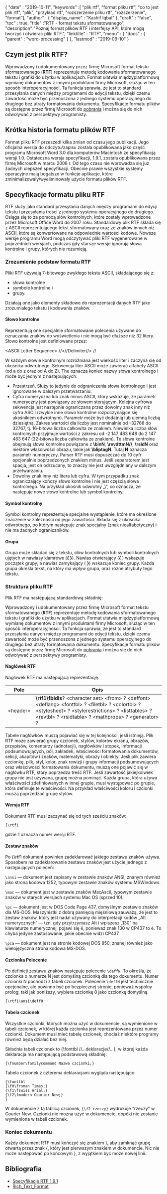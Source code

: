 {
  "date" : "2019-10-11",
  "keywords" :[ "plik rtf", "format pliku rtf", "co to jest plik rtf", "plik", "przykład rtf", "rozszerzenie pliku rtf", "rozszerzenie", "format"],
  "author" : {
    "display_name" : "Kashif Iqbal"
},
  "draft" : "false",
  "toc" : true,
  "title" :"RTF - format tekstu sformatowanego",
  "description":"Poznaj format plików RTF i interfejsy API, które mogą tworzyć i otwierać pliki RTF.",
  "linktitle" : "RTF",
  "menu" : {
    "docs" : {
      "parent" : "word-processing"
}
},
  "lastmod" : "2019-09-10"
}

## Czym jest plik RTF?

Wprowadzony i udokumentowany przez firmę Microsoft format tekstu sformatowanego (**RTF**) reprezentuje metodę kodowania sformatowanego tekstu i grafiki do użytku w aplikacjach. Format ułatwia międzyplatformową wymianę dokumentów z innymi produktami firmy Microsoft, służąc w ten sposób interoperacyjności. Ta funkcja sprawia, że jest to standard przesyłania danych między programami do edycji tekstu, dzięki czemu zawartość może być przenoszona z jednego systemu operacyjnego do drugiego bez utraty formatowania dokumentu. Specyfikacje formatu plików są dostępne przez firmę Microsoft do [pobrania](https://interoperability.blob.core.windows.net/files/Archive_References/%5bMSFT-RTF%5d.pdf) i można się do nich odwoływać z perspektywy programisty.

## Krótka historia formatu plików RTF ##

Format pliku RTF przeszedł kilka zmian od czasu jego publikacji. Jego oficjalna wersja do odczytu/zapisu została opublikowana jako część programu Microsoft Word 3.0 dla komputerów Macintosh ze specyfikacją wersji 1.0. Ostateczna wersja specyfikacji, 1.9.1, została opublikowana przez firmę Microsoft w marcu 2008 r. Od tego czasu nie wprowadza się już żadnych ulepszeń specyfikacji. Obecnie prawie wszystkie systemy operacyjne mają bogatsze w funkcje aplikacje, które zminimalizowały/wyeliminowały użycie formatu plików RTF.

## Specyfikacje formatu pliku RTF ##

RTF służy jako standard przesyłania danych między programami do edycji tekstu i przesyłania treści z jednego systemu operacyjnego do drugiego. Osiąga się to za pomocą słów kontrolnych, które zostały wprowadzone przez Microsoft Office Word do 2007 roku. Standardowy plik RTF składa się z ASCII reprezentującego tekst sformatowany oraz ze znaków innych niż ASCII, które są konwertowane na odpowiednie wartości kodowe. Nowsze wersje programu Word mogą odczytywać pliki RTF wygenerowane w poprzednich wersjach, podczas gdy starsze wersje ignorują słowa kontrolne i grupy, których nie rozumieją.

### Zrozumienie podstaw formatu RTF ###

Pliki RTF używają 7-bitowego zwykłego tekstu ASCII, składającego się z:

* słowa kontrolne
* symbole kontrolne i
* grupy.

Działają one jako elementy składowe do reprezentacji danych RTF jako zrozumiałego tekstu i kodowania znaków.

#### Słowo kontrolne ####

Reprezentują one specjalnie sformatowane polecenia używane do oznaczania znaków do wyświetlenia i nie mogą być dłuższe niż 32 litery. Słowo kontrolne jest definiowane przez:

\<ASCII Letter Sequence> //<//Delimiter//> //

W każdym słowie kontrolnym rozróżniana jest wielkość liter i zaczyna się od ukośnika odwrotnego. Sekwencja liter ASCII może zawierać alfabety ASCII (od a do z oraz od A do Z). The<Delimite> oznacza koniec nazwy słowa kontrolnego i może być jednym z następujących:

* Przestrzeń. Służy to jedynie do odgraniczenia słowa kontrolnego i jest ignorowane w dalszym przetwarzaniu.
* Cyfra numeryczna lub znak minus ASCII, który wskazuje, że parametr numeryczny jest powiązany ze słowem sterującym. Kolejna cyfrowa sekwencja jest następnie ograniczana przez dowolny znak inny niż cyfra ASCII (zwykle inne słowo kontrolne rozpoczynające się ukośnikiem odwrotnym). Parametr może być dodatnią lub ujemną liczbą dziesiętną. Zakres wartości dla liczby jest nominalnie od –32768 do 32767, tj. 16-bitowa liczba całkowita ze znakiem. Niewielka liczba słów kontrolnych przyjmuje wartości z zakresu od -2 147 483 648 do 2 147 483 647 (32-bitowa liczba całkowita ze znakiem). Te słowa kontrolne obejmują słowa kontrolne powiązane z **\binN**, **\revdttmN//**, **\rsidN** oraz niektóre właściwości obrazu, takie jak **\bliptagN**. Tutaj **N** oznacza parametr numeryczny. Parser RTF musi dopuszczać do 10 cyfr opcjonalnie poprzedzonych znakiem minus. Jeśli separatorem jest spacja, jest on odrzucany, to znaczy nie jest uwzględniany w dalszym przetwarzaniu.
* Dowolny znak inny niż litera lub cyfra. W tym przypadku znak ograniczający kończy słowo kontrolne i nie jest częścią słowa kontrolnego. Na przykład ukośnik odwrotny „\”, co oznacza, że następuje nowe słowo kontrolne lub symbol kontrolny.

#### Symbol kontrolny ####

Symbol kontrolny reprezentuje specjalne wystąpienie, które ma określone znaczenie w zależności od jego zawartości. Składa się z ukośnika odwrotnego, po którym następuje znak specjalny (znak niealfabetyczny) i nie ma żadnych ograniczników.

#### Grupa ####

Grupa może składać się z tekstu, słów kontrolnych lub symboli kontrolnych ujętych w nawiasy klamrowe (**{ }**). Nawias otwierający (**{** ) wskazuje początek grupy, a nawias zamykający ( **}**) wskazuje koniec grupy. Każda grupa określa tekst, na który ma wpływ grupa, oraz różne atrybuty tego tekstu.

### Struktura pliku RTF ###

Plik RTF ma następującą standardową składnię:

Wprowadzony i udokumentowany przez firmę Microsoft format tekstu sformatowanego (**RTF**) reprezentuje metodę kodowania sformatowanego tekstu i grafiki do użytku w aplikacjach. Format ułatwia międzyplatformową wymianę dokumentów z innymi produktami firmy Microsoft, służąc w ten sposób interoperacyjności. Ta funkcja sprawia, że jest to standard przesyłania danych między programami do edycji tekstu, dzięki czemu zawartość może być przenoszona z jednego systemu operacyjnego do drugiego bez utraty formatowania dokumentu. Specyfikacje formatu plików są dostępne przez firmę Microsoft do [pobrania](https://interoperability.blob.core.windows.net/files/Archive_References/%5bMSFT-RTF%5d.pdf) i można się do nich odwoływać z perspektywy programisty.

#### Nagłówek RTF ####

Nagłówek RTF ma następującą reprezentację.

|Pole|Opis
---|---|
|\<header> |**\rtf1\fbidis**? \<character set> \<from> ? \<deffont> \<deflang> \<fonttbl> ? \<filetbl> ? \<colortbl> ? \<stylesheet> ? \<stylerestrictions> ? \<listtables> ? \<revtbl> ? \<rsidtable> ? \<mathprops> ? \<generator> ?

Tabele nagłówków muszą pojawiać się w tej kolejności, jeśli istnieją. Plik RTF może zawierać grupy czcionek, stylów, kolorów ekranu, obrazów, przypisów, komentarzy (adnotacji), nagłówków i stopek, informacji podsumowujących, pól, zakładek, właściwości formatowania dokumentów, sekcji, akapitów i znaków, matematyki, obrazy i obiekty. Jeśli plik zawiera czcionkę, plik, styl, kolor, znak rewizji i grupy informacji podsumowujących oraz właściwości formatowania dokumentu, muszą one pojawić się w nagłówku RTF, który poprzedza treść RTF. Jeśli zawartość jakiejkolwiek grupy nie jest używana, grupę można pominąć. Każda grupa, która używa właściwości zdefiniowanych w innej grupie, musi występować po grupie, która definiuje te właściwości. Na przykład właściwości koloru i czcionki muszą poprzedzać grupę stylów.

#### Wersja RTF ####

Dokument RTF musi zaczynać się od tych sześciu znaków:

```
{\rtf1
```
gdzie 1 oznacza numer wersji RTF.

#### Zestaw znaków ####

Po {\rtf1 dokument powinien zadeklarować jakiego zestawu znaków używa. Sposobem na zadeklarowanie zestawu znaków jest użycie jednego z następujących poleceń:

`\ansi` — dokument jest zapisany w zestawie znaków ANSI, znanym również jako strona kodowa 1252, typowym zestawie znaków systemu MSWindows.

`\mac` — dokument jest w zestawie znaków MacAscii, typowym zestawie znaków w starych wersjach systemu Mac OS (sprzed 10).

`\pc` — dokument jest w DOS Code Page 437, domyślnym zestawie znaków dla MS-DOS. Maszynistki z dobrą pamięcią mięśniową zauważą, że jest to zestaw znaków, który jest nadal używany do interpretacji kodów „Alt numerycznych” — tzn. gdy przytrzymasz Alt i wpiszesz „130” na klawiaturze numerycznej, pojawi się é, ponieważ znak 130 w CP437 to é. To chyba jedyne zastosowanie, jakie obecnie widzi CP437.

`\pca` — dokument jest na stronie kodowej DOS 850, znanej również jako wielojęzyczna strona kodowa MS-DOS.

#### Czcionka Polecenie ####

Po definicji zestawu znaków następuje polecenie `\deffN`. To określa, że czcionka o numerze N jest domyślną czcionką dla tego dokumentu. Numer czcionki N pochodzi z tabeli czcionek. Polecenie `\deffN` jest technicznie opcjonalne, ale powinno być po bezpiecznej stronie, ponieważ wspólny prolog, taki jak poniższy, wybiera czcionkę 0 jako czcionkę domyślną.

`{\rtf1\ansi\deff0`

#### Tabela czcionek ####

Wszystkie czcionki, których można użyć w dokumencie, są wymienione w tabeli czcionek, w której każda czcionka jest reprezentowana przez numer czcionki. Dokument musi mieć tabelę czcionek, chociaż niektóre programy również będą działać bez niej.

Składnia tabeli czcionek to {\fonttbl //...deklaracje//...}, w której każda deklaracja ma następującą podstawową składnię:

`{\fnumber\familycommand Nazwa czcionki;}`

Tabela czcionek z czterema deklaracjami wygląda następująco:

```
{\fonttbl
{\f0\froman Times;}
{\f1\fswiss Arial;}
{\f2\fmodern Courier New;}
}
```

W dokumencie z tą tablicą czcionek, `{\f2 rzeczy}` wydrukuje "rzeczy" w Courier New. Czcionki nie można użyć w dokumencie, dopóki nie zostanie wymieniona w tabeli czcionek.

### Koniec dokumentu ###

Każdy dokument RTF musi kończyć się znakiem }, aby zamknąć grupę otwartą przez znak {, który jest pierwszym znakiem w dokumencie. Nic nie może następować po końcowym }, z wyjątkiem być może nowej linii.

## Bibliografia ##

* [Specyfikacje RTF 1.9.1](https://interoperability.blob.core.windows.net/files/Archive_References/%5bMSFT-RTF%5d.pdf)
* [Rich_Text_Format](https://en.wikipedia.org/wiki/Rich_Text_Format)

